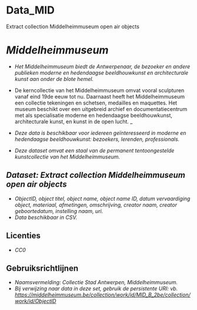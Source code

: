 # Data_MID
Extract collection Middelheimmuseum open air objects
# _Middelheimmuseum_
* _Het Middelheimmuseum biedt de Antwerpenaar, de bezoeker en andere publieken moderne en hedendaagse beeldhouwkunst en architecturale kunst aan onder de blote hemel._
* De kerncollectie van het Middelheimmuseum omvat vooral sculpturen vanaf eind 19de eeuw tot nu. Daarnaast heeft het Middelheimmuseum een collectie tekeningen en schetsen, medailles en maquettes. Het museum beschikt over een uitgebreid archief en documentatiecentrum met als specialisatie moderne en hedendaagse beeldhouwkunst, architecturale kunst, en kunst in de open lucht. _

* _Deze data is beschikbaar voor iedereen geïnteresseerd in moderne en hedendaagse beeldhouwkunst: bezoekers, lerenden, professionals._
* _Deze dataset omvat een staal van de permanent tentoongestelde kunstcollectie van het Middelheimmuseum._

## _Dataset: Extract collection Middelheimmuseum open air objects_
* _ObjectID, object titel, object name, object name ID, datum vervaardiging object, materiaal, afmetingen, omschrijving, creator naam, creator geboortedatum, instelling naam, uri._
* _Data beschikbaar in CSV._

## Licenties
* _CC0_ 

## Gebruiksrichtlijnen
* _Naamsvermelding: Collectie Stad Antwerpen, Middelheimmuseum._
* _Bij verwijzing naar data in deze set, gebruik de persistente URI: vb. https://middelheimmuseum.be/collection/work/id/MID_B_2be/collection/work/id/ObjectID_


